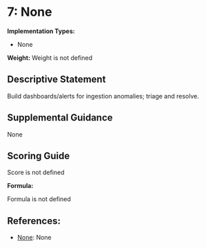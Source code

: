 # 7: None

**Implementation Types:**

- None

**Weight:** Weight is not defined

## Descriptive Statement

Build dashboards/alerts for ingestion anomalies; triage and resolve.

## Supplemental Guidance

None

## Scoring Guide

Score is not defined

**Formula:**

Formula is not defined

## References:

- [None](None): None

